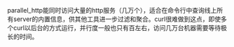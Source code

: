 parallel_http能同时访问大量的http服务（几万个），适合在命令行中查询线上所有server的内置信息，供其他工具进一步过滤和聚合。curl很难做到这点，即使多个curl以后台的方式运行，并行度一般也只有百左右，访问几万台机器需要等待极长的时间。